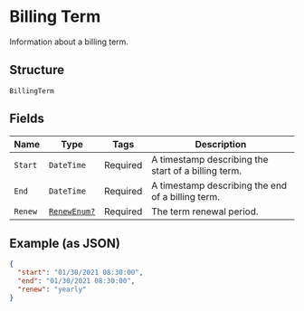 
# Billing Term

Information about a billing term.

## Structure

`BillingTerm`

## Fields

| Name | Type | Tags | Description |
|  --- | --- | --- | --- |
| `Start` | `DateTime` | Required | A timestamp describing the start of a billing term. |
| `End` | `DateTime` | Required | A timestamp describing the end of a billing term. |
| `Renew` | [`RenewEnum?`](../../doc/models/renew-enum.md) | Required | The term renewal period. |

## Example (as JSON)

```json
{
  "start": "01/30/2021 08:30:00",
  "end": "01/30/2021 08:30:00",
  "renew": "yearly"
}
```


